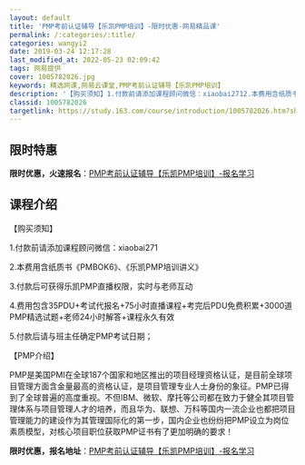 ```yaml
---
layout: default
title: 'PMP考前认证辅导【乐凯PMP培训】-限时优惠-网易精品课'
permalink: /:categories/:title/
categories: wangyi2
date: 2019-03-24 12:17:28
last_modified_at: 2022-05-23 02:09:42
tags: 网易提供
cover: 1005782026.jpg
keywords: 精选网课,网易云课堂,PMP考前认证辅导【乐凯PMP培训】
description: '【购买须知】1.付款前请添加课程顾问微信：xiaobai2712.本费用含纸质书《PMBOK6》、《乐凯PMP培训讲义》'
classid: 1005782026
targetlink: https://study.163.com/course/introduction/1005782026.htm?share=1&shareId=1025206652&utm_campaign=share&utm_medium=iphoneShare&utm_source=&utm_u=1025206652
---
```


## 限时特惠

**限时优惠，火速报名**：[PMP考前认证辅导【乐凯PMP培训】-报名学习](https://study.163.com/course/introduction/1005782026.htm?share=1&shareId=1025206652&utm_campaign=share&utm_medium=iphoneShare&utm_source=&utm_u=1025206652)

## 课程介绍

【购买须知】

1.付款前请添加课程顾问微信：xiaobai271

2.本费用含纸质书《PMBOK6》、《乐凯PMP培训讲义》

3.付款后可获得乐凯PMP直播权限，实时与老师互动

4.费用包含35PDU+考试代报名+75小时直播课程+考完后PDU免费积累+3000道PMP精选试题+老师24小时解答+课程永久有效

5.付款后请与班主任确定PMP考试日期；



【PMP介绍】

PMP是美国PMI在全球187个国家和地区推出的项目经理资格认证，是目前全球项目管理方面含金量最高的资格认证，是项目管理专业人士身份的象征。PMP已得到了全球普遍的高度重视。不但IBM、微软、摩托等公司都在致力于健全其项目管理体系与项目管理人才的培养，而且华为、联想、万科等国内一流企业也都把项目管理能力的建设作为其管理国际化的第一步，国内企业也纷纷把PMP设立为岗位素质模型，对核心项目职位获取PMP证书有了更加明确的要求！

**限时优惠，报名地址**：[PMP考前认证辅导【乐凯PMP培训】-报名学习](https://study.163.com/course/introduction/1005782026.htm?share=1&shareId=1025206652&utm_campaign=share&utm_medium=iphoneShare&utm_source=&utm_u=1025206652)


